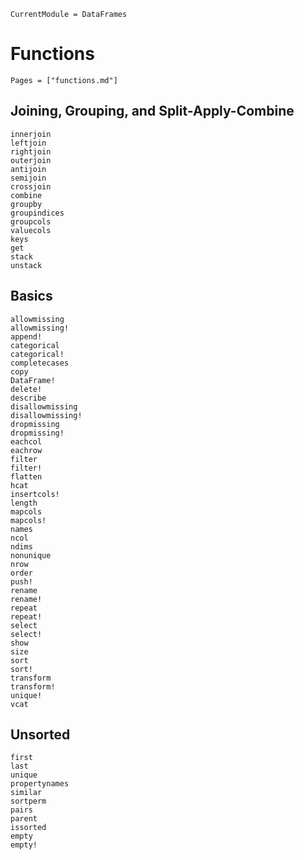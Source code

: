 ```@meta
CurrentModule = DataFrames
```

# Functions

```@index
Pages = ["functions.md"]
```

## Joining, Grouping, and Split-Apply-Combine

```@docs
innerjoin
leftjoin
rightjoin
outerjoin
antijoin
semijoin
crossjoin
combine
groupby
groupindices
groupcols
valuecols
keys
get
stack
unstack
```

## Basics

```@docs
allowmissing
allowmissing!
append!
categorical
categorical!
completecases
copy
DataFrame!
delete!
describe
disallowmissing
disallowmissing!
dropmissing
dropmissing!
eachcol
eachrow
filter
filter!
flatten
hcat
insertcols!
length
mapcols
mapcols!
names
ncol
ndims
nonunique
nrow
order
push!
rename
rename!
repeat
repeat!
select
select!
show
size
sort
sort!
transform
transform!
unique!
vcat
```

## Unsorted

```@docs
first
last
unique
propertynames
similar
sortperm
pairs
parent
issorted
empty
empty!
```
